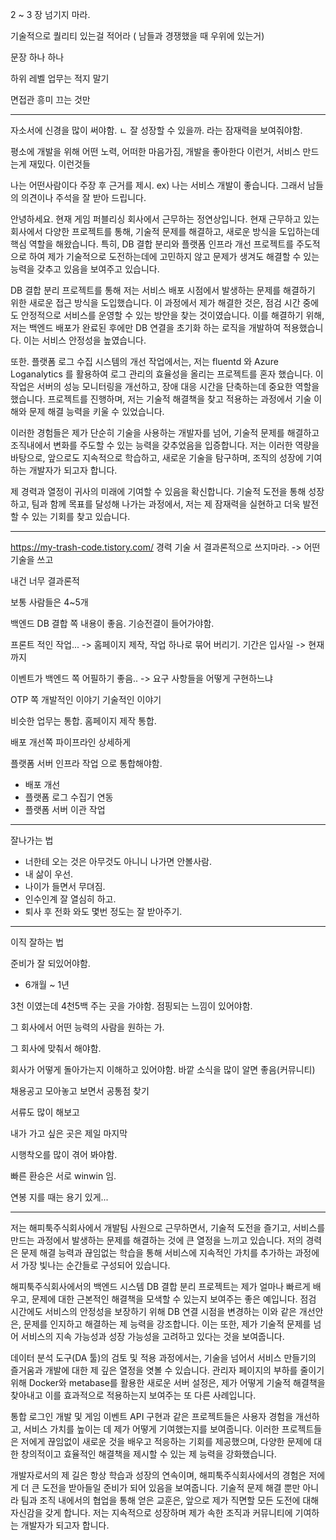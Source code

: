 2 ~ 3 장 넘기지 마라. 

기술적으로 퀄리티 있는걸 적어라 ( 남들과 경쟁했을 때 우위에 있는거)

문장 하나 하나

하위 레벨 업무는 적지 말기

면접관 흥미 끄는 것만

---

자소서에 신경을 많이 써야함.
ㄴ 잘 성장할 수 있을까. 라는 잠재력을 보여줘야함.

평소에 개발을 위해 어떤 노력, 어떠한 마음가짐, 개발을 좋아한다 이런거, 서비스 만드는게 재밌다. 이런것들

나는 어떤사람이다 주장 후 근거를 제시.
ex) 나는 서비스 개발이 좋습니다. 그래서 남들의 의견이나 주석을 잘 받아 드립니다.


안녕하세요. 현재 게임 퍼블리싱 회사에서 근무하는 정연상입니다.
현재 근무하고 있는 회사에서 다양한 프로젝트를 통해, 기술적 문제를 해결하고, 새로운 방식을 도입하는데 핵심 역할을 해왔습니다. 특히, DB 결합 분리와 플랫폼 인프라 개선 프로젝트를 주도적으로 하여 제가 기술적으로 도전하는데에 고민하지 않고 문제가 생겨도 해결할 수 있는 능력을 갖추고 있음을 보여주고 있습니다.

DB 결합 분리 프로젝트를 통해 저는 서비스 배포 시점에서 발생하는 문제를 해결하기 위한 새로운 접근 방식을 도입했습니다. 이 과정에서 제가 해결한 것은, 점검 시간 중에도 안정적으로 서비스를 운영할 수 있는 방안을 찾는 것이였습니다. 이를 해결하기 위해, 저는 백엔드 배포가 완료된 후에만 DB 연결을 초기화 하는 로직을 개발하여 적용했습니다. 이는 서비스 안정성을 높였습니다.

또한. 플랫폼 로그 수집 시스템의 개선 작업에서는, 저는 fluentd 와 Azure Loganalytics 를 활용하여 로그 관리의 효율성을 올리는 프로젝트를 혼자 했습니다. 이 작업은 서버의 성능 모니터링을 개선하고, 장애 대응 시간을 단축하는데 중요한 역할을 했습니다. 프로젝트를 진행하며, 저는 기술적 해결책을 찾고 적용하는 과정에서 기술 이해와 문제 해결 능력을 키울 수 있었습니다.

이러한 경험들은 제가 단순히 기술을 사용하는 개발자를 넘어, 기술적 문제를 해결하고 조직내에서 변화를 주도할 수 있는 능력을 갖추었음을 입증합니다. 저는 이러한 역량을 바탕으로, 앞으로도 지속적으로 학습하고, 새로운 기술을 탐구하며, 조직의 성장에 기여하는 개발자가 되고자 합니다.

제 경력과 열정이 귀사의 미래에 기여할 수 있음을 확신합니다. 기술적 도전을 통해 성장하고, 팀과 함께 목표를 달성해 나가는 과정에서, 저는 제 잠재력을 실현하고 더욱 발전할 수 있는 기회를 찾고 있습니다.

----
https://my-trash-code.tistory.com/
경력 기술 서
결과론적으로 쓰지마라. -> 어떤 기술을 쓰고 

내건 너무 결과론적

보통 사람들은 4~5개

백엔드 DB 결합 쪽 내용이 좋음. 기승전결이 들어가야함.

프론트 적인 작업...  -> 홈페이지 제작, 작업 하나로 묶어 버리기. 기간은 입사일 -> 현재까지

이벤트가 백엔드 쪽 어필하기 좋음.. -> 요구 사항들을 어떻게 구현하느냐

OTP 쪽 개발적인 이야기 기술적인 이야기

비슷한 업무는 통합.
홈페이지 제작 통합.



배포 개선쪽 파이프라인 상세하게

플랫폼 서버 인프라 작업 으로 통합해야함.
* 배포 개선
* 플랫폼 로그 수집기 연동
* 플랫폼 서버 이관 작업

---

잘나가는 법

* 너한테 오는 것은 아무것도 아니니 나가면 안볼사람.
* 내 삶이 우선.
* 나이가 들면서 무뎌짐.
* 인수인계 잘 열심히 하고.
* 퇴사 후 전화 와도 몇번 정도는 잘 받아주기.

---
이직 잘하는 법

준비가 잘 되있어야함.
* 6개월 ~ 1년

3천 이였는데 4천5백 주는 곳을 가야함. 점핑되는 느낌이 있어야함.

그 회사에서 어떤 능력의 사람을 원하는 가.

그 회사에 맞춰서 해야함.

회사가 어떻게 돌아가는지 이해하고 있어야함.
바깥 소식을 많이 알면 좋음(커뮤니티)

채용공고 모아놓고 보면서 공통점 찾기

서류도 많이 해보고

내가 가고 싶은 곳은 제일 마지막

시행착오를 많이 겪어 봐야함. 

빠른 환승은 서로 winwin 임.

연봉 지를 때는 용기 있게...






----


저는 해피툭주식회사에서 개발팀 사원으로 근무하면서, 기술적 도전을 즐기고, 서비스를 만드는 과정에서 발생하는 문제를 해결하는 것에 큰 열정을 느끼고 있습니다. 저의 경력은 문제 해결 능력과 끊임없는 학습을 통해 서비스에 지속적인 가치를 추가하는 과정에서 가장 빛나는 순간들로 구성되어 있습니다.

해피툭주식회사에서의 백엔드 시스템 DB 결합 분리 프로젝트는 제가 얼마나 빠르게 배우고, 문제에 대한 근본적인 해결책을 모색할 수 있는지 보여주는 좋은 예입니다. 점검 시간에도 서비스의 안정성을 보장하기 위해 DB 연결 시점을 변경하는 이와 같은 개선안은, 문제를 인지하고 해결하는 제 능력을 강조합니다. 이는 또한, 제가 기술적 문제를 넘어 서비스의 지속 가능성과 성장 가능성을 고려하고 있다는 것을 보여줍니다.

데이터 분석 도구(DA 툴)의 검토 및 적용 과정에서는, 기술을 넘어서 서비스 만들기의 즐거움과 개발에 대한 제 깊은 열정을 엿볼 수 있습니다. 관리자 페이지의 부하를 줄이기 위해 Docker와 metabase를 활용한 새로운 서버 설정은, 제가 어떻게 기술적 해결책을 찾아내고 이를 효과적으로 적용하는지 보여주는 또 다른 사례입니다.

통합 로그인 개발 및 게임 이벤트 API 구현과 같은 프로젝트들은 사용자 경험을 개선하고, 서비스 가치를 높이는 데 제가 어떻게 기여했는지를 보여줍니다. 이러한 프로젝트들은 저에게 끊임없이 새로운 것을 배우고 적응하는 기회를 제공했으며, 다양한 문제에 대한 창의적이고 효율적인 해결책을 제시할 수 있는 제 능력을 강화했습니다.

개발자로서의 제 길은 항상 학습과 성장의 연속이며, 해피툭주식회사에서의 경험은 저에게 더 큰 도전을 받아들일 준비가 되어 있음을 보여줍니다. 기술적 문제 해결 뿐만 아니라 팀과 조직 내에서의 협업을 통해 얻은 교훈은, 앞으로 제가 직면할 모든 도전에 대해 자신감을 갖게 합니다. 저는 지속적으로 성장하며 제가 속한 조직과 커뮤니티에 기여하는 개발자가 되고자 합니다.